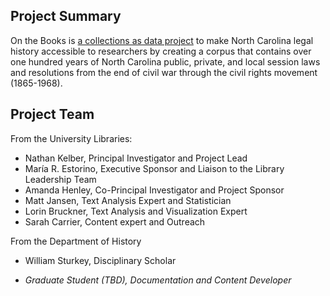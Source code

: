## Project Summary
On the Books is [a collections as data project](https://collectionsasdata.github.io/part2whole/) to make North Carolina legal history
accessible to researchers by creating a corpus that contains over one hundred years of
North Carolina public, private, and local session laws and resolutions from the end of
civil war through the civil rights movement (1865-1968).

## Project Team
From the University Libraries:

* Nathan Kelber, Principal Investigator and Project Lead
* María R. Estorino, Executive Sponsor and Liaison to the Library Leadership Team
* Amanda Henley, Co-Principal Investigator and Project Sponsor
* Matt Jansen, Text Analysis Expert and Statistician
* Lorin Bruckner, Text Analysis and Visualization Expert
* Sarah Carrier, Content expert and Outreach
  
From the Department of History
* William Sturkey, Disciplinary Scholar


* *Graduate Student (TBD), Documentation and Content Developer*

